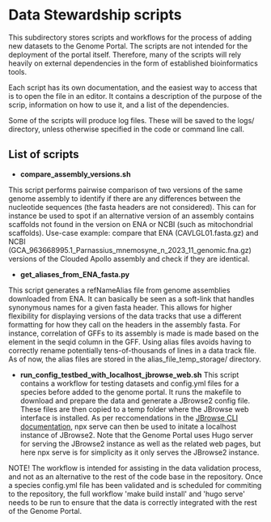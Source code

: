 # Data Stewardship scripts

This subdirectory stores scripts and workflows for the process of adding new datasets to the Genome Portal. The scripts are not intended for the deployment of the portal itself. Therefore, many of the scripts will rely heavily on external dependencies in the form of established bioinformatics tools.

Each script has its own documentation, and the easiest way to access that is to open the file in an editor. It contains a description of the purpose of the scrip, information on how to use it, and a list of the dependencies.

Some of the scripts will produce log files. These will be saved to the logs/ directory, unless otherwise specified in the code or command line call.

## List of scripts

- **compare_assembly_versions.sh**

This script performs pairwise comparison of two versions of the same genome assembly to identify if there are any differences between the nucleotide sequences (the fasta headers are not considered). This can for instance be used to spot if an alternative version of an assembly contains scaffolds not found in the version on ENA or NCBI (such as mitochondrial scaffolds). Use-case example: compare that ENA (CAVLGL01.fasta.gz) and NCBI (GCA_963668995.1_Parnassius_mnemosyne_n_2023_11_genomic.fna.gz) versions of the Clouded Apollo assembly and check if they are identical.

- **get_aliases_from_ENA_fasta.py**

This script generates a refNameAlias file from genome assemblies downloaded from ENA. It can basically be seen as a soft-link that handles synonymous names for a given fasta header. This allows for higher flexibility for displaying versions of the data tracks that use a different formatting for how they call on the headers in the assembly fasta. For instance, correlation of GFFs to its assembly is made is made based on the element in the seqid column in the GFF. Using alias files avoids having to correctly rename potentially tens-of-thousands of lines in a data track file. As of now, the alias files are stored in the alias_file_temp_storage/ directory.

- **run_config_testbed_with_localhost_jbrowse_web.sh**
This script contains a workflow for testing datasets and config.yml files for a species before added to the genome portal. It runs the makefile to download and prepare the data and generate a JBrowse2 config file. These files are then copied to a temp folder where the JBrowse web interface is installed. As per reccomendations in the [JBrowse CLI documentation](https://jbrowse.org/jb2/docs/quickstart_web/), npx serve can then be used to initate a localhost instance of JBrowse2. Note that the Genome Portal uses Hugo server for serving the JBrowse2 instance as well as the related web pages, but here npx serve is for simplicity as it only serves the JBrowse2 instance.

NOTE! The workflow is intended for assisting in the data validation process, and not as an alternative to the rest of the code base in the repository. Once a species config.yml file has been validated and is scheduled for commiting to the repository, the full workflow 'make build install' and 'hugo serve'
needs to be run to ensure that the data is correctly integrated with the rest of the Genome Portal.